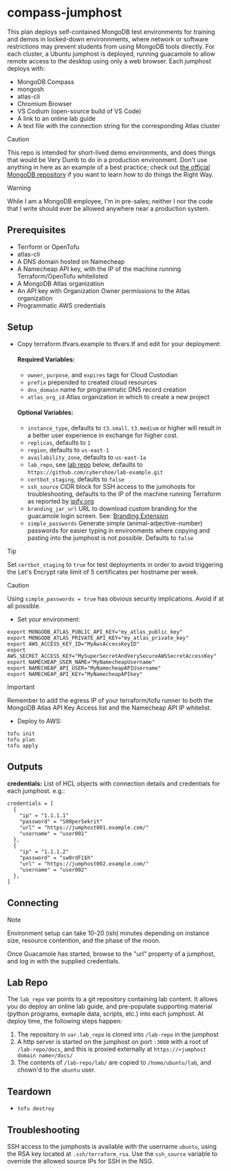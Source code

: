 compass-jumphost
================

This plan deploys self-contained MongoDB test environments for training and
demos in locked-down environnments, where network or software restrictions may
prevent students from using MongoDB tools directly. For each cluster, a Ubuntu
jumphost is deployed, running guacamole to allow remote access to the desktop
using only a web browser. Each jumphost deploys with:

- MongoDB Compass
- mongosh
- atlas-cli
- Chromium Browser
- VS Codium (open-source build of VS Code)
- A link to an online lab guide
- A text file with the connection string for the corresponding Atlas cluster

> [!CAUTION]
> This repo is intended for short-lived demo environments, and does things
> that would be Very Dumb to do in a production environment. Don't use 
> anything in here as an example of a best practice; check out 
> [the official MongoDB repository](https://github.com/mongodb/terraform-provider-mongodbatlas/tree/master/examples) 
> if you want to learn how to do things the Right Way.

> [!WARNING]
> While I am a MongoDB employee, I'm in pre-sales; neither I nor the code that
> I write should ever be allowed anywhere near a production system.

Prerequisites
-------------

- Terrform or OpenTofu
- atlas-cli
- A DNS domain hosted on Namecheap
- A Namecheap API key, with the IP of the machine running Terraform/OpenTofu whitelisted
- A MongoDB Atlas organization
- An API key with Organization Owner permissions to the Atlas organization
- Programmatic AWS credentials

Setup
-----

- Copy terraform.tfvars.example to tfvars.tf and edit for your deployment:
  #### Required Variables:
  - `owner`, `purpose`, and `expires` tags for Cloud Custodian
  - `prefix` prepended to created cloud resources
  - `dns_domain` name for programmatic DNS record creation
  - `atlas_org_id` Atlas organization in which to create a new project
  #### Optional Variables:
  - `instance_type`, defaults to `t3.small`. `t3.medium` or higher will
    result in a better user experience in exchange for higher cost.
  - `replicas`, defaults to `1`
  - `region`, defaults to `us-east-1`
  - `availability_zone`, defaults to `us-east-1a`
  - `lab_repo`, see [lab repo](#lab-repo) below, defaults to `https://github.com/cybershoe/lab-example.git`
  - `certbot_staging`, defaults to `false`
  - `ssh_source` CIDR block for SSH access to the jumohosts for
  troubleshooting, defaults to the IP of the machine running Terraform as
  reported by [ipify.org](https://www.ipify.org/)
  - `branding_jar_url` URL to download custom branding for the guacamole login
  screen. See: [Branding Extension](https://github.com/Zer0CoolX/guacamole-customize-loginscreen-extension)
  - `simple_passwords` Generate simple (animal-adjective-number) passwords for
  easier typing in environments where copying and pasting into the jumphost is
  not possible. Defaults to `false`

> [!TIP]
> Set `certbot_staging` to `true` for test deployments in order to avoid
> triggering the Let's Encrypt rate limit of 5 certificates per hostname 
> per week.

> [!CAUTION]
> Using `simple_passwords = true` has obvious security implications. Avoid
> if at all possible.

- Set your environment:
```
export MONGODB_ATLAS_PUBLIC_API_KEY="my_atlas_public_key"
export MONGODB_ATLAS_PRIVATE_API_KEY="my_atlas_private_key"
export AWS_ACCESS_KEY_ID="MyAwsAccessKeyID"
export AWS_SECRET_ACCESS_KEY="MySuperSecretAndVerySecureAWSSecretAccessKey"
export NAMECHEAP_USER_NAME="MyNamecheapUsername"
export NAMECHEAP_API_USER="MyNamecheapAPIUsername"
export NAMECHEAP_API_KEY="MyNamecheapAPIkey"

```

> [!IMPORTANT]
> Remember to add the egress IP of your terraform/tofu runner to both the 
> MongoDB Atlas API Key Access list and the Namecheap API IP whitelist.

- Deploy to AWS:
```
tofu init
tofu plan
tofu apply
```

Outputs
-------

**credentials:** List of HCL objects with connection details and credentials for each jumphost. e.g.:
```
credentials = [
  {
    "ip" = "1.1.1.1"
    "password" = "S00perSekrit"
    "url" = "https://jumphost001.example.com/"
    "username" = "user001"
  },
  {
    "ip" = "1.1.1.2"
    "password" = "sw0rdF1$h"
    "url" = "https://jumphost002.example.com/"
    "username" = "user002"
  },
]
```

Connecting
----------
> [!NOTE]
> Environment setup can take 10-20 (ish) minutes depending on instance size,
> resource contention, and the phase of the moon. 

Once Guacamole has started, browse to the "url" property of a jumphost, and log in with the supplied credentials.

Lab Repo
--------

The `lab_repo` var points to a git repository containing lab content. It allows you do deploy an online lab guide,
and pre-populate supporting material (python programs, exmaple data, scripts, etc.) into each jumphost. At deploy time, the following steps happen:

1. The repository in `var.lab_repo` is cloned into `/lab-repo` in the jumphost
2. A http server is started on the jumphost on port `:3000` with a root of `/lab-repo/docs`, and this is proxied externally at `https://<jumphost domain name>/docs/`
3. The contents of `/lab-repo/lab/` are copied to `/home/ubuntu/lab`, and chown'd to the `ubuntu` user.

Teardown
--------
- `tofu destroy`

Troubleshooting
---------------

SSH access to the jumphosts is available with the username `ubuntu`, using the
RSA key located at `.ssh/terraform_rsa`. Use the `ssh_source` variable to
override the allowed source IPs for SSH in the NSG.